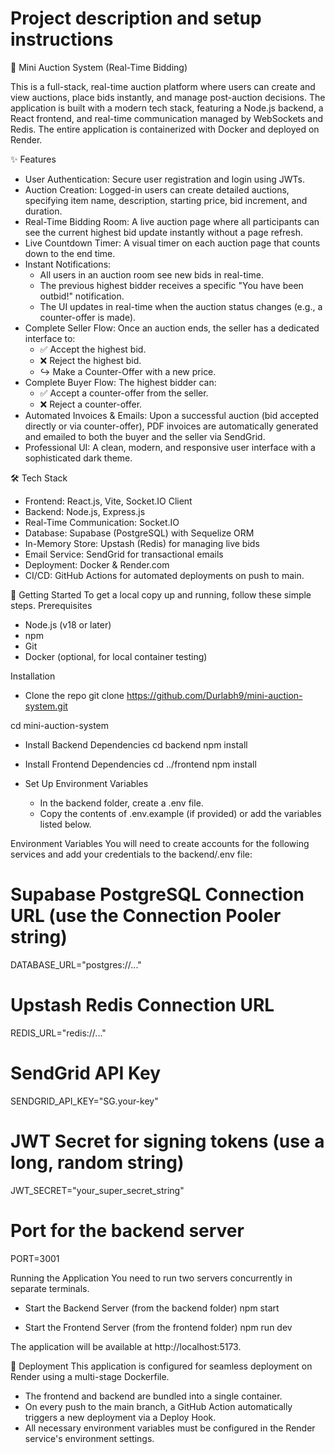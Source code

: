 # Project description and setup instructions
🚀 Mini Auction System (Real-Time Bidding)

This is a full-stack, real-time auction platform where users can create and view auctions, place bids instantly, and manage post-auction decisions. The application is built with a modern tech stack, featuring a Node.js backend, a React frontend, and real-time communication managed by WebSockets and Redis.
The entire application is containerized with Docker and deployed on Render.

✨ Features
 * User Authentication: Secure user registration and login using JWTs.
 * Auction Creation: Logged-in users can create detailed auctions, specifying item name, description, starting price, bid increment, and duration.
 * Real-Time Bidding Room: A live auction page where all participants can see the current highest bid update instantly without a page refresh.
 * Live Countdown Timer: A visual timer on each auction page that counts down to the end time.
 * Instant Notifications:
   * All users in an auction room see new bids in real-time.
   * The previous highest bidder receives a specific "You have been outbid!" notification.
   * The UI updates in real-time when the auction status changes (e.g., a counter-offer is made).
 * Complete Seller Flow: Once an auction ends, the seller has a dedicated interface to:
   * ✅ Accept the highest bid.
   * ❌ Reject the highest bid.
   * ↪️ Make a Counter-Offer with a new price.
 * Complete Buyer Flow: The highest bidder can:
   * ✅ Accept a counter-offer from the seller.
   * ❌ Reject a counter-offer.
 * Automated Invoices & Emails: Upon a successful auction (bid accepted directly or via counter-offer), PDF invoices are automatically generated and emailed to both the buyer and the seller via SendGrid.
 * Professional UI: A clean, modern, and responsive user interface with a sophisticated dark theme.

🛠️ Tech Stack
 * Frontend: React.js, Vite, Socket.IO Client
 * Backend: Node.js, Express.js
 * Real-Time Communication: Socket.IO
 * Database: Supabase (PostgreSQL) with Sequelize ORM
 * In-Memory Store: Upstash (Redis) for managing live bids
 * Email Service: SendGrid for transactional emails
 * Deployment: Docker & Render.com
 * CI/CD: GitHub Actions for automated deployments on push to main.

🏁 Getting Started
To get a local copy up and running, follow these simple steps.
Prerequisites
 * Node.js (v18 or later)
 * npm
 * Git
 * Docker (optional, for local container testing)

Installation
 * Clone the repo
   git clone https://github.com/Durlabh9/mini-auction-system.git

cd mini-auction-system

 * Install Backend Dependencies
   cd backend
npm install

 * Install Frontend Dependencies
   cd ../frontend
npm install

 * Set Up Environment Variables
   * In the backend folder, create a .env file.
   * Copy the contents of .env.example (if provided) or add the variables listed below.

Environment Variables
You will need to create accounts for the following services and add your credentials to the backend/.env file:

# Supabase PostgreSQL Connection URL (use the Connection Pooler string)
DATABASE_URL="postgres://..."

# Upstash Redis Connection URL
REDIS_URL="redis://..."

# SendGrid API Key
SENDGRID_API_KEY="SG.your-key"

# JWT Secret for signing tokens (use a long, random string)
JWT_SECRET="your_super_secret_string"

# Port for the backend server
PORT=3001

Running the Application
You need to run two servers concurrently in separate terminals.
 * Start the Backend Server (from the backend folder)
   npm start

 * Start the Frontend Server (from the frontend folder)
   npm run dev

The application will be available at http://localhost:5173.

🚢 Deployment
This application is configured for seamless deployment on Render using a multi-stage Dockerfile.
 * The frontend and backend are bundled into a single container.
 * On every push to the main branch, a GitHub Action automatically triggers a new deployment via a Deploy Hook.
 * All necessary environment variables must be configured in the Render service's environment settings.

